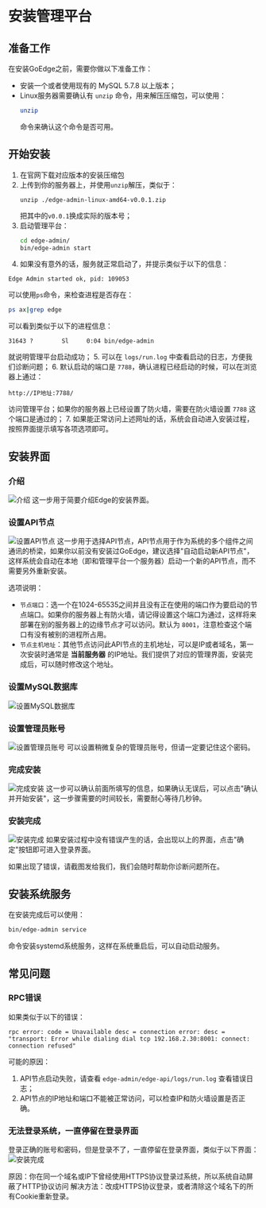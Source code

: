# 安装管理平台
## 准备工作
在安装GoEdge之前，需要你做以下准备工作：
* 安装一个或者使用现有的 MySQL 5.7.8 以上版本；
* Linux服务器需要确认有 `unzip` 命令，用来解压压缩包，可以使用：
  ~~~bash
  unzip
  ~~~
  命令来确认这个命令是否可用。

## 开始安装
1. 在官网下载对应版本的安装压缩包
2. 上传到你的服务器上，并使用`unzip`解压，类似于：
   ~~~
   unzip ./edge-admin-linux-amd64-v0.0.1.zip
   ~~~
   把其中的`v0.0.1`换成实际的版本号；
3. 启动管理平台：
   ~~~bash
   cd edge-admin/
   bin/edge-admin start
   ~~~
4. 如果没有意外的话，服务就正常启动了，并提示类似于以下的信息：
  ~~~
  Edge Admin started ok, pid: 109053
  ~~~
  可以使用`ps`命令，来检查进程是否存在：
  ~~~bash
  ps ax|grep edge
  ~~~
  可以看到类似于以下的进程信息：
  ~~~
  31643 ?        Sl     0:04 bin/edge-admin
  ~~~
  就说明管理平台启动成功；
5. 可以在 `logs/run.log` 中查看启动的日志，方便我们诊断问题；
6. 默认启动的端口是 `7788`，确认进程已经启动的时候，可以在浏览器上通过：
   ~~~
   http://IP地址:7788/
   ~~~
   访问管理平台；如果你的服务器上已经设置了防火墙，需要在防火墙设置 `7788` 这个端口是通过的；
7. 如果能正常访问上述网址的话，系统会自动进入安装过程，按照界面提示填写各项选项即可。

## 安装界面
### 介绍
![介绍](Install1.png)
这一步用于简要介绍Edge的安装界面。

### 设置API节点
![设置API节点](Install2.png)
这一步用于选择API节点，API节点用于作为系统的多个组件之间通讯的桥梁，如果你以前没有安装过GoEdge，建议选择"自动启动新API节点"，这样系统会自动在本地（即和管理平台一个服务器）启动一个新的API节点，而不需要另外重新安装。

选项说明：
* `节点端口`：选一个在1024-65535之间并且没有正在使用的端口作为要启动的节点端口。如果你的服务器上有防火墙，请记得设置这个端口为通过，这样将来部署在别的服务器上的边缘节点才可以访问。默认为 `8001`，注意检查这个端口有没有被别的进程所占用。
* `节点主机地址`：其他节点访问此API节点的主机地址，可以是IP或者域名，第一次安装时通常是 **当前服务器** 的IP地址。我们提供了对应的管理界面，安装完成后，可以随时修改这个地址。

### 设置MySQL数据库
![设置MySQL数据库](Install3.png)

### 设置管理员账号
![设置管理员账号](Install4.png)
可以设置稍微复杂的管理员账号，但请一定要记住这个密码。

### 完成安装
![完成安装](Install5.png)
这一步可以确认前面所填写的信息，如果确认无误后，可以点击"确认并开始安装"，这一步骤需要的时间较长，需要耐心等待几秒钟。

### 安装完成
![安装完成](Install6.png)
如果安装过程中没有错误产生的话，会出现以上的界面，点击"确定"按钮即可进入登录界面。

如果出现了错误，请截图发给我们，我们会随时帮助你诊断问题所在。

## 安装系统服务
在安装完成后可以使用：
~~~bash
bin/edge-admin service
~~~
命令安装systemd系统服务，这样在系统重启后，可以自动启动服务。

## 常见问题
### RPC错误
如果类似于以下的错误：
~~~
rpc error: code = Unavailable desc = connection error: desc = "transport: Error while dialing dial tcp 192.168.2.30:8001: connect: connection refused"
~~~
可能的原因：
1. API节点启动失败，请查看 `edge-admin/edge-api/logs/run.log` 查看错误日志；
2. API节点的IP地址和端口不能被正常访问，可以检查IP和防火墙设置是否正确。

### 无法登录系统，一直停留在登录界面
登录正确的账号和密码，但是登录不了，一直停留在登录界面，类似于以下界面：
![安装完成](Install7.png)

原因：你在同一个域名或IP下曾经使用HTTPS协议登录过系统，所以系统自动屏蔽了HTTP协议访问
解决方法：改成HTTPS协议登录，或者清除这个域名下的所有Cookie重新登录。